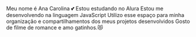 Meu nome é Ana Carolina 💕
Estou estudando no Alura
Estou me desenvolvendo na linguagem JavaScript
Utilizo esse espaço para minha organização e compartilhamentos dos meus projetos desenvolvidos
Gosto de filme de romance e amo gatinhos.😻
